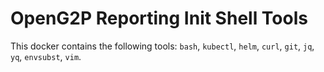 # OpenG2P Reporting Init Shell Tools

This docker contains the following tools:
`bash`, `kubectl`, `helm`, `curl`, `git`, `jq`, `yq`, `envsubst`, `vim`.




